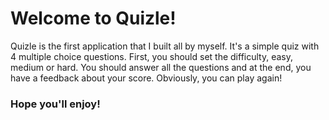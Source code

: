 # Welcome to Quizle!

Quizle is the first application that I built all by myself.
It's a simple quiz with 4 multiple choice questions.
First, you should set the difficulty, easy, medium or hard.
You should answer all the questions and at the end, you have a feedback about your score.
Obviously, you can play again!

### Hope you'll enjoy!
